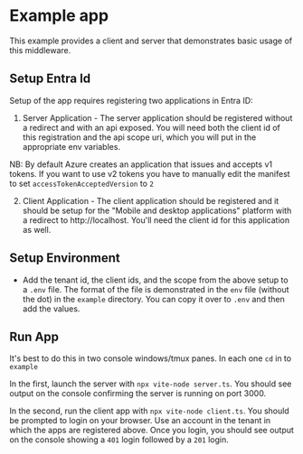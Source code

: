 # Example app

This example provides a client and server that demonstrates basic usage of this middleware.

## Setup Entra Id

Setup of the app requires registering two applications in Entra ID:

1. Server Application - The server application should be registered without a redirect and with an api exposed. You will need both the client id of this registration and the api scope uri, which you will put in the appropriate env variables.

NB: By default Azure creates an application that issues and accepts v1 tokens. If you want to use v2 tokens you have to manually edit the manifest to set `accessTokenAcceptedVersion` to `2`

2. Client Application - The client application should be registered and it should be setup for the "Mobile and desktop applications" platform with a redirect to http://localhost. You'll need the client id for this application as well.

## Setup Environment

- Add the tenant id, the client ids, and the scope from the above setup to a `.env` file. The format of the file is demonstrated in the `env` file (without the dot) in the `example` directory. You can copy it over to `.env` and then add the values.

## Run App

It's best to do this in two console windows/tmux panes. In each one `cd` in to `example`

In the first, launch the server with `npx vite-node server.ts`. You should see output on the console confirming the server is running on port 3000.

In the second, run the client app with `npx vite-node client.ts`. You should be prompted to login on your browser. Use an account in the tenant in which the apps are registered above. Once you login, you should see output on the console showing a `401` login followed by a `201` login.
